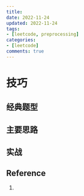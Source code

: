 ```yaml
---
title: 
date: 2022-11-24
updated: 2022-11-24
tags: 
- [leetcode, preprocessing]
categories: 
- [leetcode]
comments: true
---
```


# 技巧

## 经典题型



## 主要思路



## 实战



## Reference 

1. 
